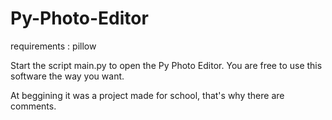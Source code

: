 # Py-Photo-Editor
requirements : pillow

Start the script main.py to open the Py Photo Editor. You are free to use this software the way you want.

At beggining it was a project made for school, that's why there are comments.
